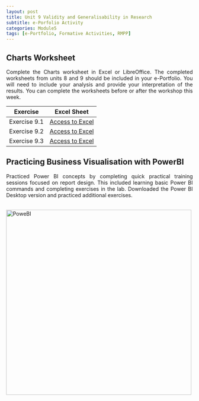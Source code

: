 ```yaml
---
layout: post
title: Unit 9 Validity and Generalisability in Research
subtitle: e-Porfolio Activity
categories: Module5
tags: [e-Portfolio, Formative Activities, RMPP]
---
```

<html lang="en">
<head>
  <meta charset="UTF-8">

</head>
<body>

<h2>Charts Worksheet</h2>

<p style="text-align: justify;">
  Complete the Charts worksheet in Excel or LibreOffice. The completed worksheets from units 8 and 9 should be included in your e-Portfolio. You will need to include your analysis and provide your interpretation of the results. You can complete the worksheets before or after the workshop this week.
</p>

<table>
  <thead>
    <tr>
      <th>Exercise</th>
      <th>Excel Sheet</th>
    </tr>
  </thead>
  <tbody>
    <tr>
      <td>Exercise 9.1</td>
      <td><a href="../../../../artefacts/RMPP_Unit9_Exe 9.1D.xlsx" target="_blank" class="button large">Access to Excel</a></td>
    </tr>
    <tr>
      <td>Exercise 9.2</td>
      <td><a href="../../../../artefacts/RMPP_Unit9_Exe 9.2E.xlsx" target="_blank" class="button large">Access to Excel</a></td>
    </tr>
    <tr>
      <td>Exercise 9.3</td>
      <td><a href="../../../../artefacts/RMPP_Unit9_Exe 9.3B.xlsx" target="_blank" class="button large">Access to Excel</a></td>
    </tr>
  </tbody>
</table>

<h2>Practicing Business Visualisation with PowerBI</h2>

<p style="text-align: justify;">Practiced Power BI concepts by completing quick practical training sessions focused on report design. This included learning basic Power BI commands and completing exercises in the lab. Downloaded the Power BI Desktop version and practiced additional exercises.</p>

<br>

<img src="../../../../assets/images/banners/RMPP_Unit09_PowerBI.png" alt="PoweBI" width="500" align="left">

<br>

</body>
</html>





